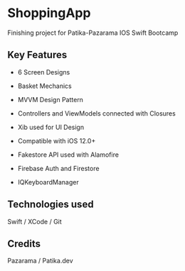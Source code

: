 # ShoppingApp


Finishing project for Patika-Pazarama IOS Swift Bootcamp


## Key Features
- 6 Screen Designs

- Basket Mechanics

- MVVM Design Pattern

- Controllers and ViewModels connected with Closures

- Xib used for UI Design

- Compatible with iOS 12.0+

- Fakestore API used with Alamofire

- Firebase Auth and Firestore

- IQKeyboardManager


## Technologies used

Swift / XCode / Git

  
## Credits
Pazarama / Patika.dev 
  
